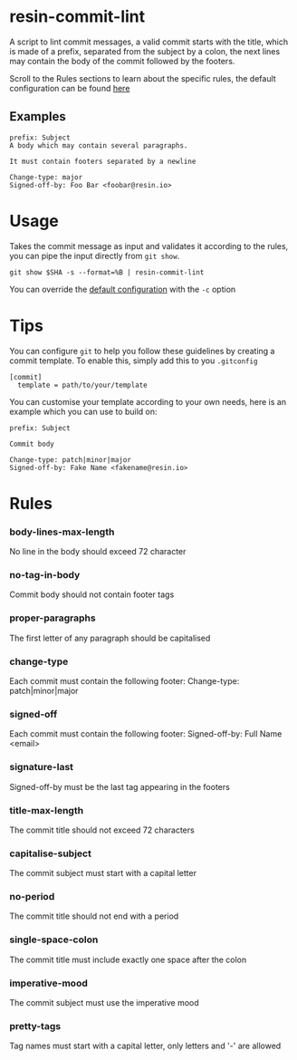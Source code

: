 # resin-commit-lint

A script to lint commit messages, a valid commit starts with the title, which is
made of a prefix, separated from the subject by a colon, the next lines may
contain the body of the commit followed by the footers.

Scroll to the Rules sections to learn about the specific rules, the default
configuration can be found [here](https://github.com/resin-io/resin-commit-lint/blob/master/config.json)


## Examples

```
prefix: Subject
A body which may contain several paragraphs.

It must contain footers separated by a newline

Change-type: major
Signed-off-by: Foo Bar <foobar@resin.io>
```

# Usage
Takes the commit message as input and validates it according to the rules, you can pipe the input directly from `git show`.

```
git show $SHA -s --format=%B | resin-commit-lint
```

You can override the [default configuration](https://github.com/resin-io/resin-commit-lint/blob/master/config.json) with the `-c` option

# Tips
You can configure `git` to help you follow these guidelines by creating a commit
template. To enable this, simply add this to you `.gitconfig`

```
[commit]
  template = path/to/your/template
```

You can customise your template according to your own needs, here is an example
which you can use to build on:
```
prefix: Subject

Commit body

Change-type: patch|minor|major
Signed-off-by: Fake Name <fakename@resin.io>
```
# Rules

### body-lines-max-length
No line in the body should exceed 72 character

### no-tag-in-body
Commit body should not contain footer tags

### proper-paragraphs
The first letter of any paragraph should be capitalised

### change-type
Each commit must contain the following footer: Change-type: patch|minor|major

### signed-off
Each commit must contain the following footer: Signed-off-by: Full Name &lt;email&gt;

### signature-last
Signed-off-by must be the last tag appearing in the footers

### title-max-length
The commit title should not exceed 72 characters

### capitalise-subject
The commit subject must start with a capital letter

### no-period
The commit title should not end with a period

### single-space-colon
The commit title must include exactly one space after the colon

### imperative-mood
The commit subject must use the imperative mood

### pretty-tags
Tag names must start with a capital letter, only letters and &#x27;-&#x27; are allowed


